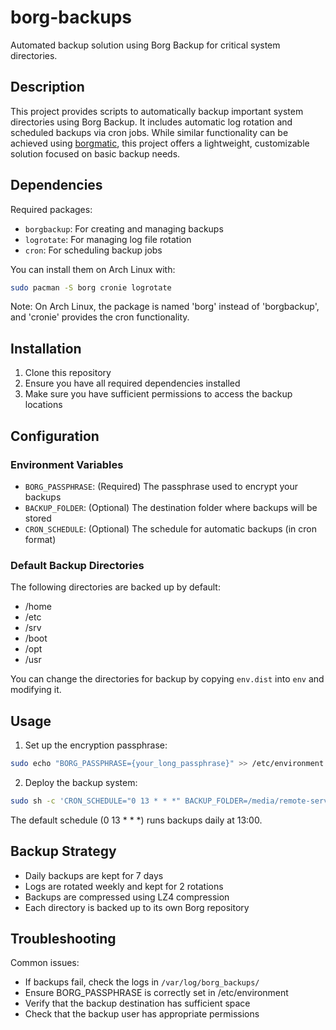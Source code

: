 # borg-backups
Automated backup solution using Borg Backup for critical system directories.

## Description
This project provides scripts to automatically backup important system directories using
Borg Backup. It includes automatic log rotation and scheduled backups via cron jobs. While
similar functionality can be achieved using
[borgmatic](https://github.com/borgmatic-collective/borgmatic), this project offers a
lightweight, customizable solution focused on basic backup needs.

## Dependencies

Required packages:
- `borgbackup`: For creating and managing backups
- `logrotate`: For managing log file rotation
- `cron`: For scheduling backup jobs

You can install them on Arch Linux with:
```bash
sudo pacman -S borg cronie logrotate
```

Note: On Arch Linux, the package is named 'borg' instead of 'borgbackup', and 'cronie'
provides the cron functionality.

## Installation
1. Clone this repository
2. Ensure you have all required dependencies installed
3. Make sure you have sufficient permissions to access the backup locations

## Configuration
### Environment Variables
- `BORG_PASSPHRASE`: (Required) The passphrase used to encrypt your backups
- `BACKUP_FOLDER`: (Optional) The destination folder where backups will be stored
- `CRON_SCHEDULE`: (Optional) The schedule for automatic backups (in cron format)

### Default Backup Directories
The following directories are backed up by default:
- /home
- /etc
- /srv
- /boot
- /opt
- /usr

You can change the directories for backup by copying `env.dist` into `env` and modifying it.

## Usage
1. Set up the encryption passphrase:
```bash
sudo echo "BORG_PASSPHRASE={your_long_passphrase}" >> /etc/environment
```

2. Deploy the backup system:
```bash
sudo sh -c 'CRON_SCHEDULE="0 13 * * *" BACKUP_FOLDER=/media/remote-server/backups bash deploy.sh'
```

The default schedule (0 13 * * *) runs backups daily at 13:00.

## Backup Strategy
- Daily backups are kept for 7 days
- Logs are rotated weekly and kept for 2 rotations
- Backups are compressed using LZ4 compression
- Each directory is backed up to its own Borg repository

## Troubleshooting
Common issues:
- If backups fail, check the logs in `/var/log/borg_backups/`
- Ensure BORG_PASSPHRASE is correctly set in /etc/environment
- Verify that the backup destination has sufficient space
- Check that the backup user has appropriate permissions
